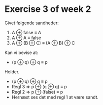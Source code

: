 # Exercise 3 of week 2
Givet følgende sandheder:

1. A ⊕ false ≡ A
2. A ⊕ A ≡ false
3. A ⊕ (B ⊕ C) ≡ (A ⊕ B) ⊕ C

Kan vi bevise at:
- (p ⊕ q) ⊕ q ≡ p

Holder.

- (p ⊕ q) ⊕ q ≡ p
- Regl 3 => p ⊕ (q ⊕ q) ≡ p
- Regl 2 => p ⊕ (false) ≡ p
- Hernæst ses det med regl 1 at være sandt.